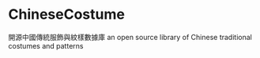 # ChineseCostume
開源中國傳統服飾與紋樣數據庫 an open source library of Chinese traditional costumes and patterns
